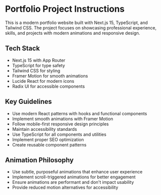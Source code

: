 <!-- Use this file to provide workspace-specific custom instructions to Copilot. For more details, visit https://code.visualstudio.com/docs/copilot/copilot-customization#_use-a-githubcopilotinstructionsmd-file -->

# Portfolio Project Instructions

This is a modern portfolio website built with Next.js 15, TypeScript, and Tailwind CSS. The project focuses on showcasing professional experience, skills, and projects with modern animations and responsive design.

## Tech Stack

- Next.js 15 with App Router
- TypeScript for type safety
- Tailwind CSS for styling
- Framer Motion for smooth animations
- Lucide React for modern icons
- Radix UI for accessible components

## Key Guidelines

- Use modern React patterns with hooks and functional components
- Implement smooth animations with Framer Motion
- Follow mobile-first responsive design principles
- Maintain accessibility standards
- Use TypeScript for all components and utilities
- Implement proper SEO optimization
- Create reusable component patterns

## Animation Philosophy

- Use subtle, purposeful animations that enhance user experience
- Implement scroll-triggered animations for better engagement
- Ensure animations are performant and don't impact usability
- Provide reduced motion alternatives for accessibility
